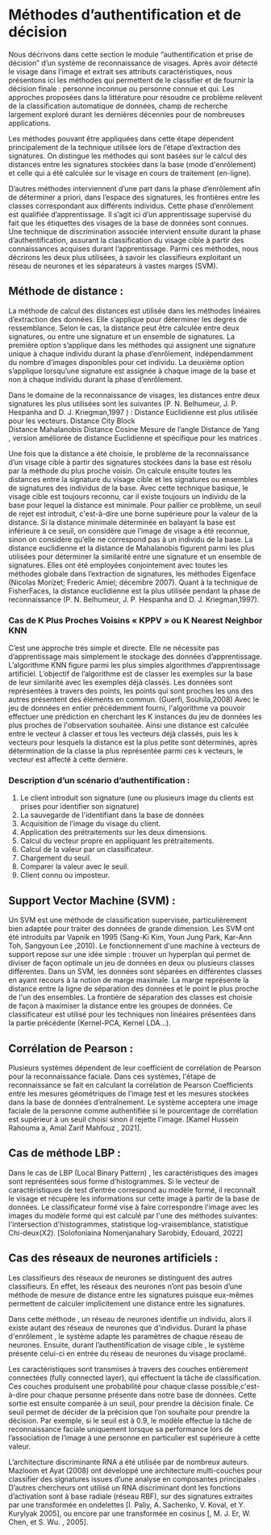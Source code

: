 # Méthodes d’authentification et de décision

Nous décrivons dans cette section le module “authentification et prise de décision” d’un système de reconnaissance de visages. Après avoir détecté le visage dans l’image et extrait ses attributs caractéristiques, nous présentons ici les méthodes qui permettent de le classifier et de fournir la décision finale : personne inconnue ou personne connue et qui. Les approches proposées dans la littérature pour résoudre ce problème relèvent de la classification automatique de données, champ de recherche largement exploré durant les dernières décennies pour de nombreuses applications.

Les méthodes pouvant être appliquées dans cette étape dépendent principalement de la technique utilisée lors de l’étape d’extraction des signatures. On distingue les méthodes qui sont basées sur le calcul des distances entre les signatures stockées dans la base (mode d'enrôlement) et celle qui a été calculée sur le visage en cours de traitement (en-ligne).

D’autres méthodes interviennent d’une part dans la phase d’enrôlement afin de déterminer a priori, dans l’espace des signatures, les frontières entre les classes correspondant aux différents individus. Cette phase d’enrôlement est qualifiée d’apprentissage. Il s’agit ici d’un apprentissage supervisé du fait que les étiquettes des visages de la base de données sont connues. Une technique de discrimination associée intervient ensuite durant la phase d’authentification, assurant la classification du visage cible à partir des connaissances acquises durant l’apprentissage. Parmi ces méthodes, nous décrirons les deux plus utilisées, à savoir les classifieurs exploitant un réseau de neurones et les séparateurs à vastes marges (SVM).


## Méthode de distance : 
La méthode de calcul des distances est utilisée dans les méthodes linéaires d’extraction des données. Elle s’applique pour déterminer les degrés de ressemblance. Selon le cas, la distance peut être calculée entre deux signatures, ou entre une signature et un ensemble de signatures. La première option s’applique dans les méthodes qui assignent une signature unique à chaque individu durant la phase d’enrôlement, indépendamment du nombre d’images disponibles pour cet individu. La deuxième option s’applique lorsqu’une signature est assignée à chaque image de la base et non à chaque individu durant la phase d’enrôlement. 

Dans le domaine de la reconnaissance de visages, les distances entre deux signatures les plus utilisées sont les suivantes (P. N. Belhumeur, J. P. Hespanha and D. J. Kriegman,1997 ) : 
Distance Euclidienne est plus utilisée pour les vecteurs.
Distance City Block  
Distance Mahalanobis
Distance Cosine
Mesure de l’angle
Distance de Yang , version améliorée de distance Euclidienne et spécifique pour les matrices .

Une fois que la distance a été choisie, le problème de la reconnaissance d’un visage cible à partir des signatures stockées dans la base est résolu par la méthode du plus proche voisin.
On calcule ensuite toutes les distances entre la signature du visage cible et les signatures ou ensembles de signatures des individus de la base.
Avec cette technique basique, le visage cible est toujours reconnu, car il existe toujours un individu de la base pour lequel la distance est minimale. Pour pallier ce problème, un seuil de rejet est introduit, c'est-à-dire une borne supérieure pour la valeur de la distance. Si la distance minimale déterminée en balayant la base est inférieure à ce seuil, on considère que l’image de visage a été reconnue, sinon on considère qu’elle ne correspond pas à un individu de la base. 
La distance euclidienne et la distance de Mahalanobis figurent parmi les plus utilisées pour déterminer la similarité entre une signature et un ensemble de signatures. Elles ont été employées conjointement avec toutes les méthodes globale dans l’extraction de signatures, les méthodes Eigenface (Nicolas Morizet; Frederic Amiel; décembre 2007). Quant à la technique de FisherFaces, la distance euclidienne est la plus utilisée pendant la phase de reconnaissance (P. N. Belhumeur, J. P. Hespanha and D. J. Kriegman,1997).

### Cas de K Plus Proches Voisins « KPPV » ou K Nearest Neighbor KNN
C’est une approche très simple et directe. Elle ne nécessite pas d’apprentissage mais simplement le stockage des données d’apprentissage. L’algorithme KNN figure parmi les plus simples algorithmes d’apprentissage artificiel. L’objectif de l’algorithme est de classer les exemples sur la base de leur similarité avec les exemples déjà classés.
Les données sont représentées à travers des points, les points qui sont proches les uns des autres présentent des éléments en commun. (Guerfi, Souhila,2008)
Avec le jeu de données en entier précédemment fourni, l'algorithme va pouvoir effectuer une prédiction en cherchant les K instances du jeu de données les plus proches de l'observation souhaitée. Ainsi une distance est calculée entre le vecteur à classer et tous les vecteurs déjà classés, puis les k vecteurs pour lesquels la distance est la plus petite sont déterminés, après détermination de la classe la plus représentée parmi ces k vecteurs, le vecteur est  affecté à cette dernière.

### Description d’un scénario d’authentification  : 
<ol>
<li> Le client introduit son signature (une ou plusieurs image du clients est prises pour identifier son signature) </li>
<li> La sauvegarde de l'identifiant dans la base de données </li>
<li> Acquisition de l’image du visage du client. </li>
<li> Application des prétraitements sur les deux dimensions. </li>
<li> Calcul du vecteur propre en appliquant les prétraitements. </li>
<li> Calcul de la valeur par un classificateur. </li>
<li> Chargement du seuil. </li>
<li> Comparer la valeur avec le seuil. </li>
<li> Client connu ou imposteur. </li>
</ol>

## Support Vector Machine (SVM) : 
Un SVM  est une méthode de classification supervisée, particulièrement bien adaptée pour traiter des données de grande dimension. Les SVM ont été introduits par Vapnik en 1995 (Sang-Ki Kim, Youn Jung Park, Kar-Ann Toh, Sangyoun Lee ,2010).
Le fonctionnement d'une machine à vecteurs de support repose sur une idée simple : trouver un hyperplan qui permet de diviser de façon optimale un jeu de données en deux ou plusieurs classes différentes. 
Dans un SVM, les données sont séparées en différentes classes en ayant recours à la notion de marge maximale. La marge représente la distance entre la ligne de séparation des données et le point le plus proche de l'un des ensembles. La frontière de séparation des classes est choisie de façon à maximiser la distance entre les groupes de données.
Ce classificateur est utilisé pour les techniques non linéaires présentées dans la partie précédente (Kernel-PCA, Kernel LDA…).





## Corrélation de Pearson : 
Plusieurs systèmes dépendent de leur coefficient de corrélation de Pearson pour la reconnaissance faciale. Dans ces systèmes, l'étape de reconnaissance se fait en calculant la corrélation de Pearson Coefficients entre les mesures géométriques de l’image test et les mesures stockées dans la base de données d’entraînement. Le système acceptera une image faciale de la personne comme authentifiée si le pourcentage de corrélation est supérieur à un seuil choisi sinon il rejette l'image. [Kamel Hussein Rahouma a, Amal Zarif Mahfouz , 2021].

## Cas de méthode LBP : 
Dans le cas de LBP (Local Binary Pattern) , les caractéristiques des images sont représentées sous forme d’histogrammes. Si le vecteur de caractéristiques de test d’entrée correspond au modèle formé, il reconnaît le visage et récupère les informations sur cette image à partir de la base de données. Le classificateur formé vise à faire correspondre l'image avec les images du modèle formé qui est calculé par l'une des méthodes suivantes: l'intersection d'histogrammes, statistique log-vraisemblance, statistique Chi-deux(X2). [Solofoniaina Nomenjanahary Sarobidy, Edouard, 2022]

## Cas des réseaux de neurones artificiels :  
Les classifieurs des réseaux de neurones se distinguent des autres classifieurs. En effet, les réseaux des neurones n’ont pas besoin d’une méthode de mesure de distance entre les signatures puisque  eux-mêmes permettent de calculer implicitement une distance entre les signatures.  

Dans cette méthode , un réseau de neurones identifie un individu, alors il existe autant des réseaux de neurones que d'individus. Durant la phase d'enrôlement , le système adapte les paramètres de chaque réseau de neurones. Ensuite, durant l’authentification de visage cible , le système présente celui-ci en entrée du réseau de neurones du visage proclamé. 

Les caractéristiques sont transmises à travers des couches entièrement connectées (fully connected layer), qui effectuent la tâche de classification. Ces couches produisent une probabilité pour chaque classe possible,c'est-à-dire pour chaque personne présente dans notre base de données. Cette sortie est ensuite comparée à un seuil, pour prendre la décision finale. Ce seuil permet de décider de la précision que l’on souhaite pour prendre la décision. Par exemple, si le seuil est à 0.9, le modèle effectue la tâche de reconnaissance faciale uniquement lorsque sa performance lors de l’association de l’image à une personne en particulier est supérieure à cette valeur. 

L’architecture discriminante RNA a été utilisée par de nombreux auteurs. Mazloom et Ayat (2008) ont développé une architecture multi-couches pour classifier des signatures issues d’une analyse en composantes principales . D’autres chercheurs ont utilisé un RNA discriminant dont les fonctions d’activation sont à base radiale (réseau RBF), sur des signatures extraites par une transformée en ondelettes [I. Paliy, A. Sachenko, V. Koval, et Y. Kurylyak 2005], ou encore par une transformée en cosinus [, M. J. Er, W. Chen, et S. Wu. , 2005].
